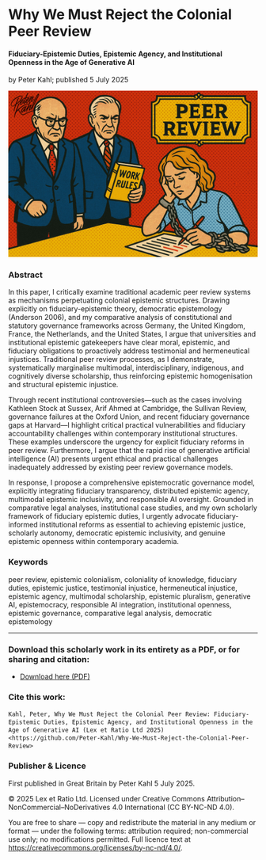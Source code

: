 # Why We Must Reject the Colonial Peer Review

#### Fiduciary-Epistemic Duties, Epistemic Agency, and Institutional Openness in the Age of Generative AI

by Peter Kahl; published 5 July 2025

![alt text](https://github.com/Peter-Kahl/Why-We-Must-Reject-the-Colonial-Peer-Review/blob/main/peer-review-committee.jpg?raw=true)

### Abstract

In this paper, I critically examine traditional academic peer review systems as mechanisms perpetuating colonial epistemic structures. Drawing explicitly on fiduciary-epistemic theory, democratic epistemology (Anderson 2006), and my comparative analysis of constitutional and statutory governance frameworks across Germany, the United Kingdom, France, the Netherlands, and the United States, I argue that universities and institutional epistemic gatekeepers have clear moral, epistemic, and fiduciary obligations to proactively address testimonial and hermeneutical injustices. Traditional peer review processes, as I demonstrate, systematically marginalise multimodal, interdisciplinary, indigenous, and cognitively diverse scholarship, thus reinforcing epistemic homogenisation and structural epistemic injustice.

Through recent institutional controversies—such as the cases involving Kathleen Stock at Sussex, Arif Ahmed at Cambridge, the Sullivan Review, governance failures at the Oxford Union, and recent fiduciary governance gaps at Harvard—I highlight critical practical vulnerabilities and fiduciary accountability challenges within contemporary institutional structures. These examples underscore the urgency for explicit fiduciary reforms in peer review. Furthermore, I argue that the rapid rise of generative artificial intelligence (AI) presents urgent ethical and practical challenges inadequately addressed by existing peer review governance models.

In response, I propose a comprehensive epistemocratic governance model, explicitly integrating fiduciary transparency, distributed epistemic agency, multimodal epistemic inclusivity, and responsible AI oversight. Grounded in comparative legal analyses, institutional case studies, and my own scholarly framework of fiduciary epistemic duties, I urgently advocate fiduciary-informed institutional reforms as essential to achieving epistemic justice, scholarly autonomy, democratic epistemic inclusivity, and genuine epistemic openness within contemporary academia.

### Keywords

peer review, epistemic colonialism, coloniality of knowledge, fiduciary duties, epistemic justice, testimonial injustice, hermeneutical injustice, epistemic agency, multimodal scholarship, epistemic pluralism, generative AI, epistemocracy, responsible AI integration, institutional openness, epistemic governance, comparative legal analysis, democratic epistemology

---

### Download this scholarly work in its entirety as a PDF, or for sharing and citation:

- [Download here (PDF)](https://raw.githubusercontent.com/Peter-Kahl/Why-We-Must-Reject-the-Colonial-Peer-Review/master/Kahl%20P%2C%20Why%20We%20Must%20Reject%20the%20Colonial%20Peer%20Review%20(5%20July%202025).pdf)

### Cite this work:

```
Kahl, Peter, Why We Must Reject the Colonial Peer Review: Fiduciary-Epistemic Duties, Epistemic Agency, and Institutional Openness in the Age of Generative AI (Lex et Ratio Ltd 2025) <https://github.com/Peter-Kahl/Why-We-Must-Reject-the-Colonial-Peer-Review>
```

### Publisher & Licence

First published in Great Britain by Peter Kahl 5 July 2025.

© 2025 Lex et Ratio Ltd. Licensed under Creative Commons Attribution–NonCommercial–NoDerivatives 4.0 International (CC BY-NC-ND 4.0).

You are free to share — copy and redistribute the material in any medium or format — under the following terms: attribution required; non-commercial use only; no modifications permitted. Full licence text at <https://creativecommons.org/licenses/by-nc-nd/4.0/>.
